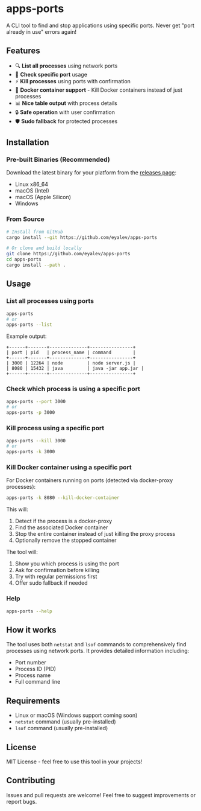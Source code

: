 # apps-ports

A CLI tool to find and stop applications using specific ports. Never get "port already in use" errors again!

## Features

- 🔍 **List all processes** using network ports
- 🎯 **Check specific port** usage
- ⚡ **Kill processes** using ports with confirmation
- 🐳 **Docker container support** - Kill Docker containers instead of just processes
- 📊 **Nice table output** with process details
- 🔒 **Safe operation** with user confirmation
- 🛡️ **Sudo fallback** for protected processes

## Installation

### Pre-built Binaries (Recommended)

Download the latest binary for your platform from the [releases page](https://github.com/eyalev/apps-ports/releases):

- Linux x86_64
- macOS (Intel)
- macOS (Apple Silicon)
- Windows

### From Source

```bash
# Install from GitHub
cargo install --git https://github.com/eyalev/apps-ports

# Or clone and build locally
git clone https://github.com/eyalev/apps-ports
cd apps-ports
cargo install --path .
```

## Usage

### List all processes using ports
```bash
apps-ports
# or
apps-ports --list
```

Example output:
```
+------+-------+--------------+----------------+
| port | pid   | process_name | command        |
+------+-------+--------------+----------------+
| 3000 | 12264 | node         | node server.js |
| 8080 | 15432 | java         | java -jar app.jar |
+------+-------+--------------+----------------+
```

### Check which process is using a specific port
```bash
apps-ports --port 3000
# or
apps-ports -p 3000
```

### Kill process using a specific port
```bash
apps-ports --kill 3000
# or
apps-ports -k 3000
```

### Kill Docker container using a specific port
For Docker containers running on ports (detected via docker-proxy processes):
```bash
apps-ports -k 8080 --kill-docker-container
```

This will:
1. Detect if the process is a docker-proxy
2. Find the associated Docker container
3. Stop the entire container instead of just killing the proxy process
4. Optionally remove the stopped container

The tool will:
1. Show you which process is using the port
2. Ask for confirmation before killing
3. Try with regular permissions first
4. Offer sudo fallback if needed

### Help
```bash
apps-ports --help
```

## How it works

The tool uses both `netstat` and `lsof` commands to comprehensively find processes using network ports. It provides detailed information including:

- Port number
- Process ID (PID)
- Process name
- Full command line

## Requirements

- Linux or macOS (Windows support coming soon)
- `netstat` command (usually pre-installed)
- `lsof` command (usually pre-installed)

## License

MIT License - feel free to use this tool in your projects!

## Contributing

Issues and pull requests are welcome! Feel free to suggest improvements or report bugs.